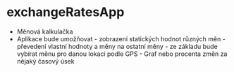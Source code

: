 # exchangeRatesApp

  - Měnová kalkulačka
  - Aplikace bude umožňovat
            - zobrazení statických hodnot různých měn
            - převedení vlastní hodnoty a měny na ostatní měny
            - ze základu bude vybírat měnu pro danou lokaci podle GPS 
            - Graf nebo procenta změn za nějaký časový úsek
  
